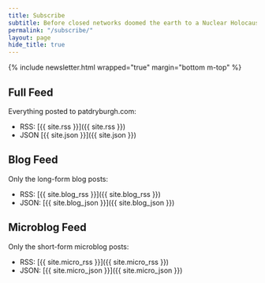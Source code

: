 ```yaml
---
title: Subscribe
subtitle: Before closed networks doomed the earth to a Nuclear Holocaust, internet friends stayed in touch through feeds and newsletters.
permalink: "/subscribe/"
layout: page
hide_title: true
---
```


{% include newsletter.html wrapped="true" margin="bottom m-top" %}

## Full Feed

Everything posted to patdryburgh.com:

- RSS: [{{ site.rss }}]({{ site.rss }})
- JSON [{{ site.json }}]({{ site.json }})

## Blog Feed

Only the long-form blog posts:

- RSS: [{{ site.blog_rss }}]({{ site.blog_rss }})
- JSON: [{{ site.blog_json }}]({{ site.blog_json }})

## Microblog Feed

Only the short-form microblog posts:

- RSS: [{{ site.micro_rss }}]({{ site.micro_rss }})
- JSON: [{{ site.micro_json }}]({{ site.micro_json }})
